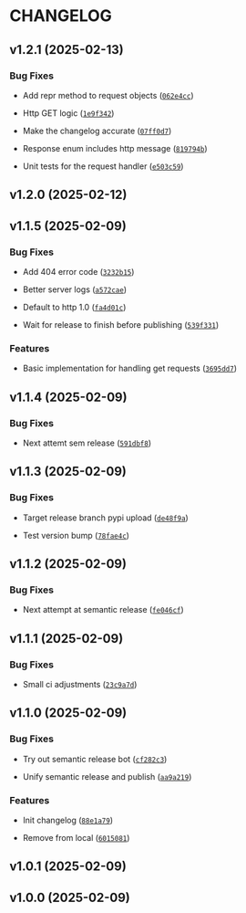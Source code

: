 # CHANGELOG


## v1.2.1 (2025-02-13)

### Bug Fixes

- Add repr method to request objects
  ([`062e4cc`](https://github.com/dankrzeminski32/companion/commit/062e4cc5b9cfc4a0d5d109a2516412cf5d07088c))

- Http GET logic
  ([`1e9f342`](https://github.com/dankrzeminski32/companion/commit/1e9f342ee8a365fb7380e24fb832909987efa1e7))

- Make the changelog accurate
  ([`07ff0d7`](https://github.com/dankrzeminski32/companion/commit/07ff0d7804ac32989e6e9369d0d045a848eaa6dd))

- Response enum includes http message
  ([`819794b`](https://github.com/dankrzeminski32/companion/commit/819794bd70989526de351babe107929db6a62959))

- Unit tests for the request handler
  ([`e503c59`](https://github.com/dankrzeminski32/companion/commit/e503c5900e011549ec305ef296e0412ec44e504f))


## v1.2.0 (2025-02-12)


## v1.1.5 (2025-02-09)

### Bug Fixes

- Add 404 error code
  ([`3232b15`](https://github.com/dankrzeminski32/companion/commit/3232b1564b93e07bc2f03f7dab8c683231d2ea08))

- Better server logs
  ([`a572cae`](https://github.com/dankrzeminski32/companion/commit/a572cae850caddaa36019e1cec811a3e6afe148c))

- Default to http 1.0
  ([`fa4d01c`](https://github.com/dankrzeminski32/companion/commit/fa4d01cce87a142e5976b602cdfca20c6cfd284e))

- Wait for release to finish before publishing
  ([`539f331`](https://github.com/dankrzeminski32/companion/commit/539f3314072df89ede5e1ecdbab674d5bb2582b9))

### Features

- Basic implementation for handling get requests
  ([`3695dd7`](https://github.com/dankrzeminski32/companion/commit/3695dd7809270b5b6adcc849854c7469eb7e6455))


## v1.1.4 (2025-02-09)

### Bug Fixes

- Next attemt sem release
  ([`591dbf8`](https://github.com/dankrzeminski32/companion/commit/591dbf84f8ff1eae6add68d4b679d5d0e4ba6d3e))


## v1.1.3 (2025-02-09)

### Bug Fixes

- Target release branch pypi upload
  ([`de48f9a`](https://github.com/dankrzeminski32/companion/commit/de48f9a85b978ae2d183947e110ed922be260ed6))

- Test version bump
  ([`78fae4c`](https://github.com/dankrzeminski32/companion/commit/78fae4c75cef591cd509d95c6ec09efe8618156e))


## v1.1.2 (2025-02-09)

### Bug Fixes

- Next attempt at semantic release
  ([`fe046cf`](https://github.com/dankrzeminski32/companion/commit/fe046cfe6e67e38a47dc5a1803fa76c82ebed64c))


## v1.1.1 (2025-02-09)

### Bug Fixes

- Small ci adjustments
  ([`23c9a7d`](https://github.com/dankrzeminski32/companion/commit/23c9a7d30ae49798b5e01ff3e055dac3d5178c83))


## v1.1.0 (2025-02-09)

### Bug Fixes

- Try out semantic release bot
  ([`cf282c3`](https://github.com/dankrzeminski32/companion/commit/cf282c3deb426cb96ba0982c355928b4c559290f))

- Unify semantic release and publish
  ([`aa9a219`](https://github.com/dankrzeminski32/companion/commit/aa9a219c3d973f591331594964029adca3bdf5c1))

### Features

- Init changelog
  ([`88e1a79`](https://github.com/dankrzeminski32/companion/commit/88e1a79b7e7b4be17def99b431953acb6af77e12))

- Remove from local
  ([`6015081`](https://github.com/dankrzeminski32/companion/commit/6015081dd31f2b81188abe0aa9ee4a7f6c4a8dba))


## v1.0.1 (2025-02-09)


## v1.0.0 (2025-02-09)
